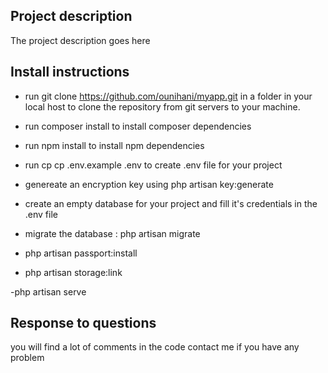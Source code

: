 ## Project description

The project description goes here

## Install instructions

- run git clone https://github.com/ounihani/myapp.git in a folder in your local host to clone the repository from git servers to your machine.

- run composer install to install composer dependencies

- run npm install to install npm dependencies

- run cp cp .env.example .env to create .env file for your project

- genereate an encryption key using php artisan key:generate

- create an empty database for your project and fill it's credentials in the .env file

- migrate the database : php artisan migrate

- php artisan passport:install

- php artisan storage:link 

-php artisan serve

## Response to questions

you will find a lot of comments in the code contact me if you have any problem

